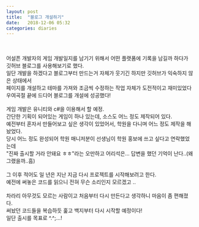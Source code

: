 ```yaml
---
layout: post
title:  "블로그 개설하기"
date:   2018-12-06 05:32
categories: diaries
---
```

<br>
<br>
어설픈 개발자의 게임 개발일지를 남기기 위해서 어떤 플랫폼에 기록을 남길까 하다가 깃허브 블로그를 사용해보기로 했다.<br>
일단 개발을 하겠다고 블로그부터 만드는거 자체가 웃기긴 하지만 깃허브가 익숙하지 않은 상태에서<br>
페이지를 개설하고 테마를 가져와 조금씩 수정하는 작업 자체가 도전적이고 재미있었다<br>
우여곡절 끝에 드디어 블로그를 개설에 성공했다!<br>
<br>
게임 개발은 유니티와 c#을 이용해서 할 예정.<br>
간단한 기획이 되어있는 게임이 하나 있는데, 소스도 어느 정도 제작되어 있다.<br>
예전부터 혼자서 만들어보고 싶은 생각이 있었어서, 학원을 다니며 어느 정도 제작을 해놨었다.<br>
당시 어느 정도 완성되어 학원 매니저분이 선생님이 학원 홍보에 쓰고 싶다고 연락했었는데<br>
"진짜 출시할 거라 안돼요 ㅎㅎ"라는 오만하고 어리석은... 답변을 했던 기억이 난다..(왜 그랬을까..흠)<br>
<br>
그 이후 적어도 일 년은 지난 지금 다시 프로젝트를 시작해보려고 한다.<br>
예전에 써놓은 코드를 읽으니 전혀 무슨 소리인지 모르겠고 ..<br>
<br>
차라리 아무것도 모르는 사람이고 처음부터 다시 만든다고 생각하니 마음이 좀 편해졌다.<br>
써놨던 코드들을 복습하듯 훑고 백지부터 다시 시작할 예정이다!<br>
일단 출시를 목표로 ^.^;...!<br>
<br>
<br>
<br>
<br>
<br>
